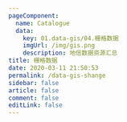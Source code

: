 ```yaml
---
pageComponent: 
  name: Catalogue
  data: 
    key: 01.data-gis/04.栅格数据
    imgUrl: /img/gis.png
    description: 地信数据资源汇总
title: 栅格数据
date: 2020-03-11 21:50:53
permalink: /data-gis-shange
sidebar: false
article: false
comment: false
editLink: false
---
```

